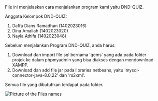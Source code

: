 File ini menjelaskan cara menjalankan program kami yaitu DND-QUIZ.

Anggota Kelompok DND-QUIZ:
1. Daffa Dians Ramadhan (1402023016)
2. Dina Amaliah (1402023020)
3. Nayla Athifa (1402023048)

Sebelum menjalankan Program DND-QUIZ, anda harus:
1. Download dan import file sql bernama 'qems' yang ada pada folder projek ke dalam phpmyadmin yang bisa diakses dengan mendownload XAMPP.
2. Download dan add file jar pada libraries netbeans, yaitu 'mysql-connector-java-8.0.22' dan 'rs2xml'.

Semua file yang dibutuhkan terdapat pada folder.


![Picture of the Files names](https://github.com/Xaviants/Project_DND-QUIZ/assets/150523801/511f645a-fc10-4471-8dc9-20e1b6e3009a)

